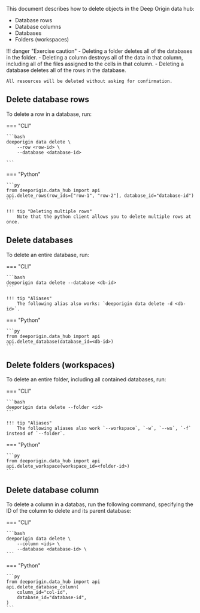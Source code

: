 This document describes how to delete objects in the Deep Origin data hub:

- Database rows
- Database columns
- Databases
- Folders (workspaces)

!!! danger "Exercise caution"
    - Deleting a folder deletes all of the databases in the folder.
    - Deleting a column destroys all of the data in that column, including all of the files assigned to the cells in that column.
    - Deleting a database deletes all of the rows in the database.

    All resources will be deleted without asking for confirmation. 

## Delete database rows

To delete a row in a database, run:

=== "CLI"

    ```bash
    deeporigin data delete \
        --row <row-id> \
        --database <database-id>

    ```

=== "Python"



    ```py
    from deeporigin.data_hub import api
    api.delete_rows(row_ids=["row-1", "row-2"], database_id="database-id")
    ```

    !!! tip "Deleting multiple rows"
        Note that the python client allows you to delete multiple rows at once.


## Delete databases

To delete an entire database, run:

=== "CLI"

    ```bash
    deeporigin data delete --database <db-id>
    ```

    !!! tip "Aliases"
        The following alias also works: `deeporigin data delete -d <db-id>`.

=== "Python"

    ```py
    from deeporigin.data_hub import api
    api.delete_database(database_id=<db-id>)
    ```


## Delete folders (workspaces)

To delete an entire folder, including all contained databases, run:

=== "CLI"

    ```bash
    deeporigin data delete --folder <id>
    ```

    !!! tip "Aliases"
        The following aliases also work `--workspace`, `-w`, `--ws`, `-f` instead of `--folder`.

=== "Python"

    ```py
    from deeporigin.data_hub import api
    api.delete_workspace(workspace_id=<folder-id>)
    ```



## Delete database column

To delete a column in a databas, run the following command, specifying the ID of the column to delete and its parent database:

=== "CLI"

    ```bash
    deeporigin data delete \
        --column <ids> \
        --database <database-id> \
    ```

=== "Python"

    ```py
    from deeporigin.data_hub import api
    api.delete_database_column(
        column_id="col-id",
        database_id="database-id",
    )
    ```
